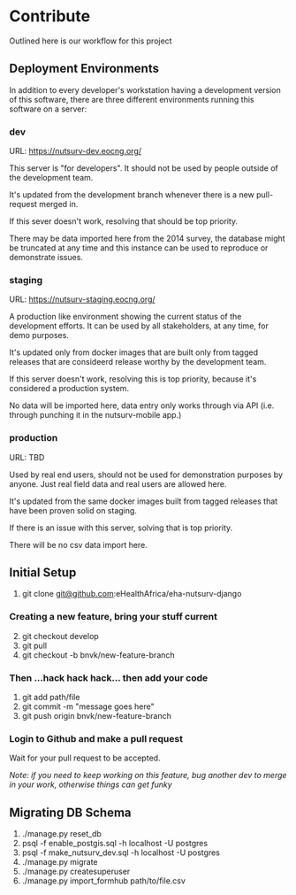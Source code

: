 # Contribute

Outlined here is our workflow for this project

## Deployment Environments

In addition to every developer's workstation having a development version of
this software, there are three different environments running this software on
a server:

### dev

URL: https://nutsurv-dev.eocng.org/

This server is "for developers". It should not be used by people outside of
the development team.

It's updated from the development branch whenever there is a new pull-request
merged in.

If this sever doesn't work, resolving that should be top priority.

There may be data imported here from the 2014 survey, the database might be
truncated at any time and this instance can be used to reproduce or
demonstrate issues.

### staging

URL: https://nutsurv-staging.eocng.org/

A production like environment showing the current status of the development
efforts. It can be used by all stakeholders, at any time, for demo purposes.

It's updated only from docker images that are built only from tagged releases
that are consideerd release worthy by the development team.

If this server doesn't work, resolving this is top priority, because it's
considered a production system.

No data will be imported here, data entry only works through via API (i.e.
through punching it in the nutsurv-mobile app.)


### production

URL: TBD

Used by real end users, should not be used for demonstration purposes by
anyone. Just real field data and real users are allowed here.

It's updated from the same docker images built from tagged releases that
have been proven solid on staging.

If there is an issue with this server, solving that is top priority.

There will be no csv data import here.

## Initial Setup

1. git clone git@github.com:eHealthAfrica/eha-nutsurv-django

### Creating a new feature, bring your stuff current

2. git checkout develop
3. git pull
4. git checkout -b bnvk/new-feature-branch

### Then ...hack hack hack... then add your code

1. git add path/file
2. git commit -m "message goes here"
3. git push origin bnvk/new-feature-branch

### Login to Github and make a pull request

Wait for your pull request to be accepted.

*Note: if you need to keep working on this feature, bug another dev to merge in your work, otherwise things can get funky*

## Migrating DB Schema

1. ./manage.py reset_db
2. psql -f enable_postgis.sql -h localhost -U postgres
3. psql -f make_nutsurv_dev.sql -h localhost -U postgres
4. ./manage.py migrate
5. ./manage.py createsuperuser
6. ./manage.py import_formhub path/to/file.csv
